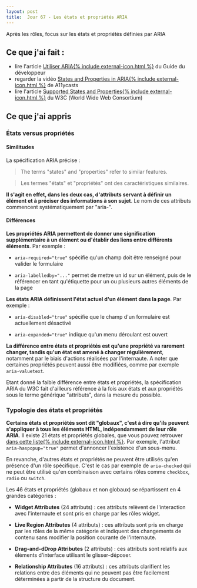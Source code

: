 ```yaml
---
layout: post
title:  Jour 67 - Les états et propriétés ARIA
---
```


Après les rôles, focus sur les états et propriétés définies par ARIA

## Ce que j'ai fait :
- lire l'article <a href="https://disic.github.io/guide-developpeur/9-utiliser-aria.html">Utiliser ARIA{% include external-icon.html %}</a> du Guide du développeur
- regarder la vidéo <a href="https://youtu.be/88tfx3jLV_M" lang="en" hreflang="en">States and Properties in ARIA{% include external-icon.html %}</a> de A11ycasts
- lire l'article <a href="https://www.w3.org/TR/wai-aria-1.1/#states_and_properties">Supported States and Properties{% include external-icon.html %}</a> du W3C (<span lang="en">World Wide Web Consortium</span>)

## Ce que j'ai appris
### États versus propriétés
#### Similitudes
La spécification ARIA précise :

> The terms "states" and "properties" refer to similar features.

> Les termes "états" et "propriétés" ont des caractéristiques similaires.

**Il s'agit en effet, dans les deux cas, d'attributs servant à définir un élément et à préciser des informations à son sujet**. Le nom de ces attributs commencent systématiquement par "aria-".

#### Différences
**Les propriétés ARIA permettent de donner une signification supplémentaire à un élément ou d'établir des liens entre différents éléments**. Par exemple :
- `aria-required="true"` spécifie qu'un champ doit être renseigné pour valider le formulaire

- `aria-labelledby="..."` permet de mettre un id sur un élément, puis de le référencer en tant qu'étiquette pour un ou plusieurs autres éléments de la page

**Les états ARIA définissent l'état actuel d'un élément dans la page**. Par exemple :
- `aria-disabled="true"` spécifie que le champ d'un formulaire est actuellement désactivé

- `aria-expanded="true"` indique qu'un menu déroulant est ouvert

**La différence entre états et propriétés est qu'une propriété va rarement changer, tandis qu'un état est amené à changer régulièrement**, notamment par le biais d'actions réalisées par l'internaute. A noter que certaines propriétés peuvent aussi être modifiées, comme par exemple `aria-valuetext`.

Etant donné la faible différence entre états et propriétés, la spécification ARIA du W3C fait d'ailleurs référence à la fois aux états et aux propriétés sous le terme générique "attributs", dans la mesure du possible.

### Typologie des états et propriétés
**Certains états et propriétés sont dit "globaux", c'est à dire qu'ils peuvent s'appliquer à tous les éléments HTML, indépendamment de leur rôle ARIA**. Il existe 21 états et propriétés globales, que vous pouvez retrouver <a href="https://www.w3.org/TR/wai-aria-1.1/#global_states" hreflang="en">dans cette liste{% include external-icon.html %}</a>. Par exemple, l'attribut `aria-haspopup="true"` permet d'annoncer l'existence d'un sous-menu.

En revanche, d'autres états et propriétés ne peuvent être utilisés qu'en présence d'un rôle spécifique. C'est le cas par exemple de `aria-checked` qui ne peut être utilisé qu'en combinaison avec certains rôles comme `checkbox`, `radio` ou `switch`.

Les 46 états et propriétés (globaux et non globaux) se répartissent en 4 grandes catégories :
- **<span lang="en">Widget Attributes</span>** (24 attributs) : ces attributs relèvent de l'interaction avec l'internaute et sont pris en charge par les rôles widget.

- **<span lang="en">Live Region Attributes</span>** (4 attributs) : ces attributs sont pris en charge par les rôles de la même catégorie et indiquent des changements de contenu sans modifier la position courante de l'internaute.

- **<span lang="en">Drag-and-dDrop Attributes</span>** (2 attributs) : ces attributs sont relatifs aux éléments d'interface utilisant le glisser-déposer.

- **<span lang="en">Relationship Attributes</span>** (16 attributs) : ces attributs clarifient les relations entre des éléments qui ne peuvent pas être facilement déterminées à partir de la structure du document.


